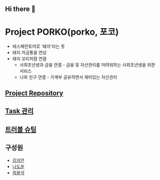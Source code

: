 ## Hi there 👋

# Project PORKO(porko, 포코)
- 에스페란토어로 '돼지'라는 뜻
- 돼지 저금통을 연상
- 돼지 꼬리처럼 연결
  - 사회초년생과 금융 연결 - 금융 및 자산관리를 어려워하는 사회초년생을 위한 서비스
  - 나와 친구 연결 - 가계부 공유하면서 재미있는 자산관리

## [Project Repository](https://github.com/project-porko/porko-service)

## [Task 관리](https://github.com/orgs/project-porko/projects/3)

## [트러블 슈팅](https://github.com/project-porko/porko-service/wiki)

## 구성원
- [김지안](https://github.com/twonabi)
- [나도윤](https://github.com/ratcomp9992)
- [최용석](https://github.com/choi-ys)

<!--

**Here are some ideas to get you started:**

🙋‍♀️ A short introduction - what is your organization all about?
🌈 Contribution guidelines - how can the community get involved?
👩‍💻 Useful resources - where can the community find your docs? Is there anything else the community should know?
🍿 Fun facts - what does your team eat for breakfast?
🧙 Remember, you can do mighty things with the power of [Markdown](https://docs.github.com/github/writing-on-github/getting-started-with-writing-and-formatting-on-github/basic-writing-and-formatting-syntax)
-->
